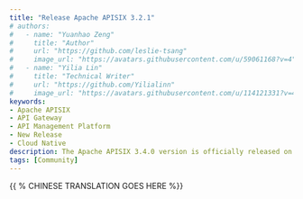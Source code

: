 ```yaml
---
title: "Release Apache APISIX 3.2.1"
# authors:
#   - name: "Yuanhao Zeng"
#     title: "Author"
#     url: "https://github.com/leslie-tsang"
#     image_url: "https://avatars.githubusercontent.com/u/59061168?v=4"
#   - name: "Yilia Lin"
#     title: "Technical Writer"
#     url: "https://github.com/Yilialinn"
#     image_url: "https://avatars.githubusercontent.com/u/114121331?v=4"
keywords:
- Apache APISIX
- API Gateway
- API Management Platform
- New Release
- Cloud Native
description: The Apache APISIX 3.4.0 version is officially released on June 30. +++中文翻译
tags: [Community]
---
```


{{ % CHINESE TRANSLATION GOES HERE %}}
